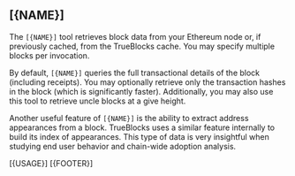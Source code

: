 ## [{NAME}]

The `[{NAME}]` tool retrieves block data from your Ethereum node or, if previously cached, from the TrueBlocks cache. You may specify multiple blocks per invocation.

By default, `[{NAME}]` queries the full transactional details of the block (including receipts). You may optionally retrieve only the transaction hashes in the block (which is significantly faster). Additionally, you may also use this tool to retrieve uncle blocks at a give height.

Another useful feature of `[{NAME}]` is the ability to extract address appearances from a block. TrueBlocks uses a similar feature internally to build its index of appearances. This type of data is very insightful when studying end user behavior and chain-wide adoption analysis.

[{USAGE}]
[{FOOTER}]
